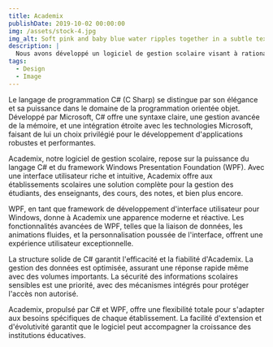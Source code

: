 ```yaml
---
title: Academix
publishDate: 2019-10-02 00:00:00
img: /assets/stock-4.jpg
img_alt: Soft pink and baby blue water ripples together in a subtle texture.
description: |
  Nous avons développé un logiciel de gestion scolaire visant à rationaliser les opérations académiques.
tags:
  - Design
  - Image
---
```


Le langage de programmation C# (C Sharp) se distingue par son élégance et sa puissance dans le domaine de la programmation orientée objet. Développé par Microsoft, C# offre une syntaxe claire, une gestion avancée de la mémoire, et une intégration étroite avec les technologies Microsoft, faisant de lui un choix privilégié pour le développement d'applications robustes et performantes.

Academix, notre logiciel de gestion scolaire, repose sur la puissance du langage C# et du framework Windows Presentation Foundation (WPF). Avec une interface utilisateur riche et intuitive, Academix offre aux établissements scolaires une solution complète pour la gestion des étudiants, des enseignants, des cours, des notes, et bien plus encore.

WPF, en tant que framework de développement d'interface utilisateur pour Windows, donne à Academix une apparence moderne et réactive. Les fonctionnalités avancées de WPF, telles que la liaison de données, les animations fluides, et la personnalisation poussée de l'interface, offrent une expérience utilisateur exceptionnelle.

La structure solide de C# garantit l'efficacité et la fiabilité d'Academix. La gestion des données est optimisée, assurant une réponse rapide même avec des volumes importants. La sécurité des informations scolaires sensibles est une priorité, avec des mécanismes intégrés pour protéger l'accès non autorisé.

Academix, propulsé par C# et WPF, offre une flexibilité totale pour s'adapter aux besoins spécifiques de chaque établissement. La facilité d'extension et d'évolutivité garantit que le logiciel peut accompagner la croissance des institutions éducatives.
